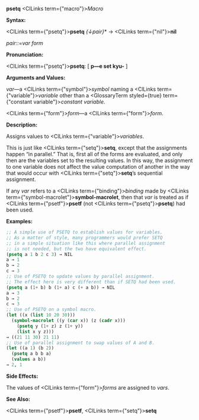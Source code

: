 **psetq** <ClLinks  term={"macro"}><i>Macro</i></ClLinks> 



**Syntax:** 



<ClLinks  term={"psetq"}><b>psetq</b></ClLinks> *\{↓pair\}*\* → <ClLinks  term={"nil"}><b>nil</b></ClLinks> 



*pair::*=*var form* 



**Pronunciation:** 



<ClLinks  term={"psetq"}><b>psetq</b></ClLinks>: [ **p—e set kyu-** ] 



**Arguments and Values:** 



*var*—a <ClLinks  term={"symbol"}><i>symbol</i></ClLinks> naming a <ClLinks  term={"variable"}><i>variable</i></ClLinks> other than a <GlossaryTerm styled={true} term={"constant variable"}><i>constant variable</i></GlossaryTerm>. 



<ClLinks  term={"form"}><i>form</i></ClLinks>—a <ClLinks  term={"form"}><i>form</i></ClLinks>. 



**Description:** 



Assigns values to <ClLinks  term={"variable"}><i>variables</i></ClLinks>. 



This is just like <ClLinks  term={"setq"}><b>setq</b></ClLinks>, except that the assignments happen “in parallel.” That is, first all of the forms are evaluated, and only then are the variables set to the resulting values. In this way, the assignment to one variable does not affect the value computation of another in the way that would occur with <ClLinks  term={"setq"}><b>setq</b></ClLinks>’s sequential assignment. 



If any *var* refers to a <ClLinks  term={"binding"}><i>binding</i></ClLinks> made by <ClLinks  term={"symbol-macrolet"}><b>symbol-macrolet</b></ClLinks>, then that *var* is treated as if <ClLinks  term={"psetf"}><b>psetf</b></ClLinks> (not <ClLinks  term={"psetq"}><b>psetq</b></ClLinks>) had been used. 















**Examples:**
```lisp
;; A simple use of PSETQ to establish values for variables. 
;; As a matter of style, many programmers would prefer SETQ 
;; in a simple situation like this where parallel assignment 
;; is not needed, but the two have equivalent effect. 
(psetq a 1 b 2 c 3) → NIL 
a → 1 
b → 2 
c → 3 
;; Use of PSETQ to update values by parallel assignment. 
;; The effect here is very different than if SETQ had been used. 
(psetq a (1+ b) b (1+ a) c (+ a b)) → NIL 
a → 3 
b → 2 
c → 3 
;; Use of PSETQ on a symbol macro. 
(let ((x (list 10 20 30))) 
  (symbol-macrolet ((y (car x)) (z (cadr x))) 
    (psetq y (1+ z) z (1+ y)) 
    (list x y z))) 
→ ((21 11 30) 21 11) 
;; Use of parallel assignment to swap values of A and B. 
(let ((a 1) (b 2)) 
  (psetq a b b a) 
  (values a b)) 
→ 2, 1 
```
**Side Effects:** 



The values of <ClLinks  term={"form"}><i>forms</i></ClLinks> are assigned to *vars*. 



**See Also:** 



<ClLinks  term={"psetf"}><b>psetf</b></ClLinks>, <ClLinks  term={"setq"}><b>setq</b></ClLinks> 



